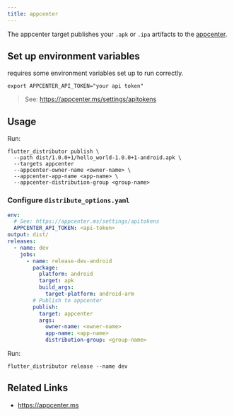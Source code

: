 ```yaml
---
title: appcenter
---
```


The appcenter target publishes your `.apk` or `.ipa` artifacts to the [appcenter](https://appcenter.ms).

## Set up environment variables

requires some environment variables set up to run correctly.

```
export APPCENTER_API_TOKEN="your api token"
```

> See: https://appcenter.ms/settings/apitokens

## Usage

Run:

```
flutter_distributor publish \
  --path dist/1.0.0+1/hello_world-1.0.0+1-android.apk \
  --targets appcenter
  --appcenter-owner-name <owner-name> \
  --appcenter-app-name <app-name> \
  --appcenter-distribution-group <group-name>
```

### Configure `distribute_options.yaml`

```yaml
env:
  # See: https://appcenter.ms/settings/apitokens
  APPCENTER_API_TOKEN: <api-token>
output: dist/
releases:
  - name: dev
    jobs:
      - name: release-dev-android
        package:
          platform: android
          target: apk
          build_args:
            target-platform: android-arm
        # Publish to appcenter
        publish:
          target: appcenter
          args:
            owner-name: <owner-name>
            app-name: <app-name>
            distribution-group: <group-name>
```

Run:

```
flutter_distributor release --name dev
```

## Related Links

- https://appcenter.ms
